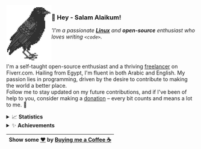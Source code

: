 <img align="left" src="assets/logo.png">

### 👋 Hey - Salam Alaikum!
*'I'm a passionate [**Linux**](https://www.youtube.com/watch?v=jdUXfsMTv7o) and **open-source** enthusiast who loves writing `<code>`.*

<br/><br/>

I'm a self-taught open-source enthusiast and a thriving [freelancer](https://fiverr.com/abdulrahman1s) on Fiverr.com. Hailing from Egypt, I'm fluent in both Arabic and English. My passion lies in programming, driven by the desire to contribute to making the world a better place. <br/>Follow me to stay updated on my future contributions, and if I've been of help to you, consider making a [donation](https://ko-fi.com/abdulrahman1s) – every bit counts and means a lot to me. 🚀

<details>
<summary>📈 <b>Statistics</b></summary>

![statistics](assets/statistics.svg)

</details>

<details>
<summary>✨ <b>Achievements</b></summary>

![achievements](assets/achievements.svg)
</details>


<div align="center">


|  Show some <a href="https://quran.com/en/saba/39">❤️</a> by <a href="https://ko-fi.com/abdulrahman1s">Buying me a Coffee ☕</a> |
|---------------------------------------------------------------------------------------------------------------------------------|
</div>
